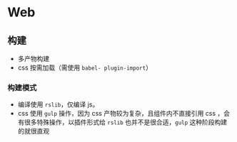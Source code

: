 # Web

## 构建

- 多产物构建
- css 按需加载（需使用 `babel- plugin-import`）

### 构建模式

- 编译使用 `rslib`，仅编译 js。
- css 使用 `gulp` 操作，因为 css 产物较为复杂，且组件内不直接引用 css ，会有很多特殊操作，以插件形式给 `rslib` 也并不是很合适，`gulp` 这种阶段构建的就很直观
